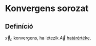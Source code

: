 # Konvergens sorozat

## Definíció

$\vec{x}_n$ konvergens, ha létezik $\vec{A}$ [határértéke](sorozat-hatarerteke.md).
